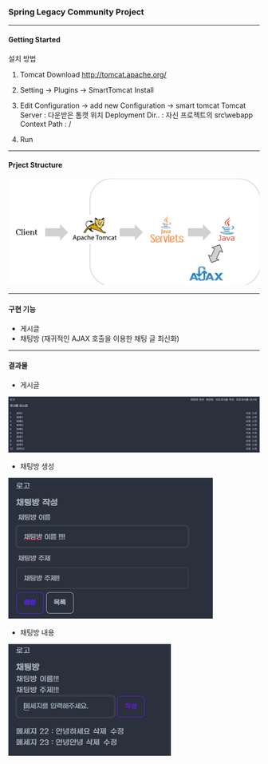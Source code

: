 ### Spring Legacy Community Project

---
#### Getting Started

설치 방법

1. Tomcat Download
   http://tomcat.apache.org/

2. Setting -> Plugins -> SmartTomcat Install

3. Edit Configuration -> add new Configuration -> smart tomcat
   Tomcat Server : 다운받은 톰캣 위치
   Deployment Dir.. : 자신 프로젝트의 src\webapp
   Context Path : /
4. Run 

---
#### Prject Structure
![img.png](img.png)

---
#### 구현 기능
- 게시글 
- 채팅방 (재귀적인 AJAX 호출을 이용한 채팅 글 최신화)
---
#### 결과물
- 게시글

![img_1.png](img_1.png)

- 채팅방 생성

![img_2.png](img_2.png)

- 채팅방 내용

![img_3.png](img_3.png)


